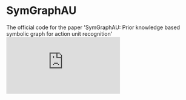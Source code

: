 # SymGraphAU
The official code for the paper 'SymGraphAU: Prior knowledge based symbolic graph for action unit recognition'
![img](https://github.com/Strawmaaaaaan/SymGraphAU/blob/main/overview.pdf)
